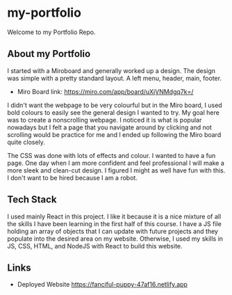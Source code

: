 # my-portfolio

Welcome to my Portfolio Repo.

## About my Portfolio

I started with a Miroboard and generally worked up a design. The design was simple with a pretty standard layout. A left menu, header, main, footer. 

- Miro Board link: https://miro.com/app/board/uXjVNMdgq7k=/

I didn't want the webpage to be very colourful but in the Miro board, I used bold colours to easily see the general design I wanted to try. My goal here was to create a nonscrolling webpage. I noticed it is what is popular nowadays but I felt a page that you navigate around by clicking and not scrolling would be practice for me and I ended up following the Miro board quite closely. 

The CSS was done with lots of effects and colour. I wanted to have a fun page. One day when I am more confident and feel professional I will make a more sleek and clean-cut design. I figured I might as well have fun with this. I don't want to be hired because I am a robot.

## Tech Stack

I used mainly React in this project. I like it because it is a nice mixture of all the skills I have been learning in the first half of this course. I have a JS file holding an array of objects that I can update with future projects and they populate into the desired area on my website. Otherwise, I used my skills in JS, CSS, HTML, and NodeJS with React to build this website. 

## Links

- Deployed Website https://fanciful-puppy-47af16.netlify.app


